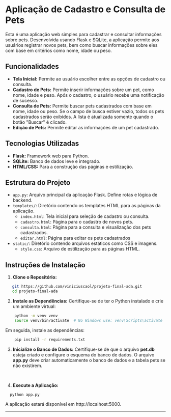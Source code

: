 # Aplicação de Cadastro e Consulta de Pets

Esta é uma aplicação web simples para cadastrar e consultar informações sobre pets. Desenvolvida usando Flask e SQLite, a aplicação permite aos usuários registrar novos pets, bem como buscar informações sobre eles com base em critérios como nome, idade ou peso.

## Funcionalidades

- **Tela Inicial:** Permite ao usuário escolher entre as opções de cadastro ou consulta.
- **Cadastro de Pets:** Permite inserir informações sobre um pet, como nome, idade e peso. Após o cadastro, o usuário recebe uma notificação de sucesso.
- **Consulta de Pets:** Permite buscar pets cadastrados com base em nome, idade ou peso. Se o campo de busca estiver vazio, todos os pets cadastrados serão exibidos. A lista é atualizada somente quando o botão "Buscar" é clicado.
- **Edição de Pets:** Permite editar as informações de um pet cadastrado.

## Tecnologias Utilizadas

- **Flask:** Framework web para Python.
- **SQLite:** Banco de dados leve e integrado.
- **HTML/CSS:** Para a construção das páginas e estilização.

## Estrutura do Projeto

- `app.py`: Arquivo principal da aplicação Flask. Define rotas e lógica de backend.
- `templates/`: Diretório contendo os templates HTML para as páginas da aplicação.
  - `index.html`: Tela inicial para seleção de cadastro ou consulta.
  - `cadastro.html`: Página para o cadastro de novos pets.
  - `consulta.html`: Página para a consulta e visualização dos pets cadastrados.
  - `editar.html`: Página para editar os pets cadastrados
- `static/`: Diretório contendo arquivos estáticos como CSS e imagens.
  - `style.css`: Arquivo de estilização para as páginas HTML.

## Instruções de Instalação

1. **Clone o Repositório:**
```bash
   git https://github.com/viniciuscaol/projeto-final-ada.git
   cd projeto-final-ada
```

2. **Instale as Dependências:** Certifique-se de ter o Python instalado e crie um ambiente virtual:
```bash
    python -m venv venv
    source venv/bin/activate  # No Windows use: venv\Scripts\activate
```
Em seguida, instale as dependências:
```bash
    pip install -r requirements.txt
```

3. **Inicialize o Banco de Dados:** Certifique-se de que o arquivo **pet.db**  esteja criado e configure o esquema do banco de dados. O arquivo **app.py** deve criar automaticamente o banco de dados e a tabela pets se não existirem.
</br>

4. **Execute a Aplicação:**
```bash
  python app.py
```
A aplicação estará disponível em http://localhost:5000.

---